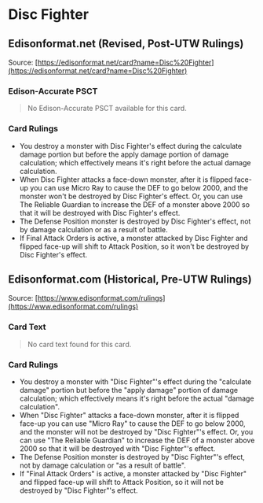 # Disc Fighter

## Edisonformat.net (Revised, Post-UTW Rulings)

Source: [https://edisonformat.net/card?name=Disc%20Fighter](https://edisonformat.net/card?name=Disc%20Fighter)

### Edison-Accurate PSCT

> No Edison-Accurate PSCT available for this card.

### Card Rulings

*   You destroy a monster with Disc Fighter's effect during the calculate damage portion but before the apply damage portion of damage calculation; which effectively means it's right before the actual damage calculation.
*   When Disc Fighter attacks a face-down monster, after it is flipped face-up you can use Micro Ray to cause the DEF to go below 2000, and the monster won't be destroyed by Disc Fighter's effect. Or, you can use The Reliable Guardian to increase the DEF of a monster above 2000 so that it will be destroyed with Disc Fighter's effect.
*   The Defense Position monster is destroyed by Disc Fighter's effect, not by damage calculation or as a result of battle.
*   If Final Attack Orders is active, a monster attacked by Disc Fighter and flipped face-up will shift to Attack Position, so it won't be destroyed by Disc Fighter's effect.


## Edisonformat.com (Historical, Pre-UTW Rulings)

Source: [https://www.edisonformat.com/rulings](https://www.edisonformat.com/rulings)

### Card Text

> No card text found for this card.

### Card Rulings

*   You destroy a monster with "Disc Fighter"'s effect during the "calculate damage" portion but before the "apply damage" portion of damage calculation; which effectively means it's right before the actual "damage calculation".
*   When "Disc Fighter" attacks a face-down monster, after it is flipped face-up you can use "Micro Ray" to cause the DEF to go below 2000, and the monster will not be destroyed by "Disc Fighter"'s effect. Or, you can use "The Reliable Guardian" to increase the DEF of a monster above 2000 so that it will be destroyed with "Disc Fighter"'s effect.
*   The Defense Position monster is destroyed by "Disc Fighter"'s effect, not by damage calculation or "as a result of battle".
*   If "Final Attack Orders" is active, a monster attacked by "Disc Fighter" and flipped face-up will shift to Attack Position, so it will not be destroyed by "Disc Fighter"'s effect.


